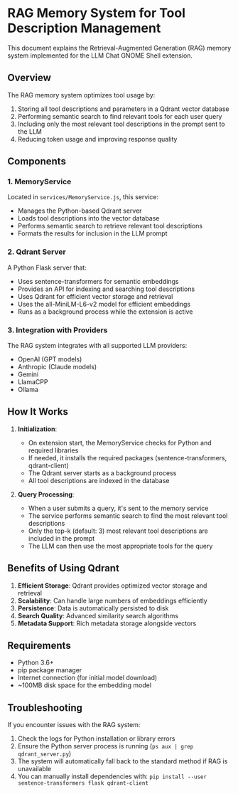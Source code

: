 # RAG Memory System for Tool Description Management

This document explains the Retrieval-Augmented Generation (RAG) memory system implemented for the LLM Chat GNOME Shell extension.

## Overview

The RAG memory system optimizes tool usage by:

1. Storing all tool descriptions and parameters in a Qdrant vector database
2. Performing semantic search to find relevant tools for each user query
3. Including only the most relevant tool descriptions in the prompt sent to the LLM
4. Reducing token usage and improving response quality

## Components

### 1. MemoryService

Located in `services/MemoryService.js`, this service:

- Manages the Python-based Qdrant server
- Loads tool descriptions into the vector database
- Performs semantic search to retrieve relevant tool descriptions
- Formats the results for inclusion in the LLM prompt

### 2. Qdrant Server

A Python Flask server that:

- Uses sentence-transformers for semantic embeddings
- Provides an API for indexing and searching tool descriptions
- Uses Qdrant for efficient vector storage and retrieval
- Uses the all-MiniLM-L6-v2 model for efficient embeddings
- Runs as a background process while the extension is active

### 3. Integration with Providers

The RAG system integrates with all supported LLM providers:

- OpenAI (GPT models)
- Anthropic (Claude models)
- Gemini
- LlamaCPP
- Ollama

## How It Works

1. **Initialization**:
   - On extension start, the MemoryService checks for Python and required libraries
   - If needed, it installs the required packages (sentence-transformers, qdrant-client)
   - The Qdrant server starts as a background process
   - All tool descriptions are indexed in the database

2. **Query Processing**:
   - When a user submits a query, it's sent to the memory service
   - The service performs semantic search to find the most relevant tool descriptions
   - Only the top-k (default: 3) most relevant tool descriptions are included in the prompt
   - The LLM can then use the most appropriate tools for the query

## Benefits of Using Qdrant

1. **Efficient Storage**: Qdrant provides optimized vector storage and retrieval
2. **Scalability**: Can handle large numbers of embeddings efficiently
3. **Persistence**: Data is automatically persisted to disk
4. **Search Quality**: Advanced similarity search algorithms
5. **Metadata Support**: Rich metadata storage alongside vectors

## Requirements

- Python 3.6+
- pip package manager
- Internet connection (for initial model download)
- ~100MB disk space for the embedding model

## Troubleshooting

If you encounter issues with the RAG system:

1. Check the logs for Python installation or library errors
2. Ensure the Python server process is running (`ps aux | grep qdrant_server.py`)
3. The system will automatically fall back to the standard method if RAG is unavailable
4. You can manually install dependencies with: `pip install --user sentence-transformers flask qdrant-client` 